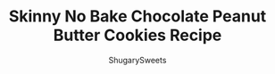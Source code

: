 ---
layout: ../../layouts/MarkdownPostLayout.astro
title: Skinny No Bake Chocolate Peanut Butter Cookies Recipe
author: ShugarySweets
pubDate: 2019-01-09
description: "Easy Skinny No Bake Cookies! Your favorite cookie just got lightened up!"
image_url: https://www.shugarysweets.com/wp-content/uploads/2013/06/skinny-no-bake-cookies-3.jpg
tags: ["Cookies","American"]
calories: 93
protein: 4
carbohydrates: 12
fats: 4
fiber: 2
ingredients: ["1/3 cup granulated sugar","1/4 cup unsweetened cocoa powder","1/2 cup skim (fat free) milk","1/4 cup protein powder","1/2 cup creamy peanut butter","1 banana, mashed","1/2 tsp espresso powder","2 1/2 cup quick cook oats","3 Tbsp mini semi-sweet morsels, optional, for garnish"]
serves: 24
time: "40 minutes"
prepTime: "5 minutes"
instructions: ["In a medium saucepan over medium heat, add sugar, cocoa, milk and protein powder. Stirring constantly heat until mixture starts to bubble slightly. Remove from heat and stir in the peanut butter, banana and espresso powder. Fold in oats until fully combined.","Spoon onto parchment paper using a 2 Tbsp scoop. Using bottom of scoop (or spoon) make a small indentation and sprinkle a few mini morsels on top, pressing lightly with fingertips. Allow cookies to set, about 30 minutes.","Store cookies in airtight container in refrigerator for up to one week."]
nutrition: ["93 calories","12 grams carbohydrates","1 milligrams cholesterol","4 grams fat","2 grams fiber","4 grams protein","1 grams saturated fat","35 grams sodium","4 grams sugar","0 grams trans fat","2 grams unsaturated fat"]
---
